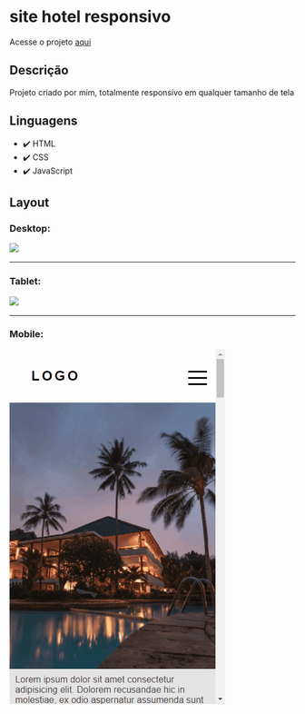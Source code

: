 # site hotel responsivo

<p>Acesse o projeto <a href="https://jonathanrianelli.github.io/site-hotel-responsivo/">aqui</a></p>

## Descrição

<p>Projeto criado por mim, totalmente responsivo em qualquer tamanho de tela</p>


## Linguagens
- ✔️ HTML
- ✔️ CSS
- ✔️ JavaScript

## Layout 
### Desktop:
<img src="src/img/hotel.gif">

<hr>

### Tablet:
<img src="src/img/hotel-tablet.gif">

<hr>

### Mobile:
<img alt="Demo" src="src/img/hotel-mobile.gif">
